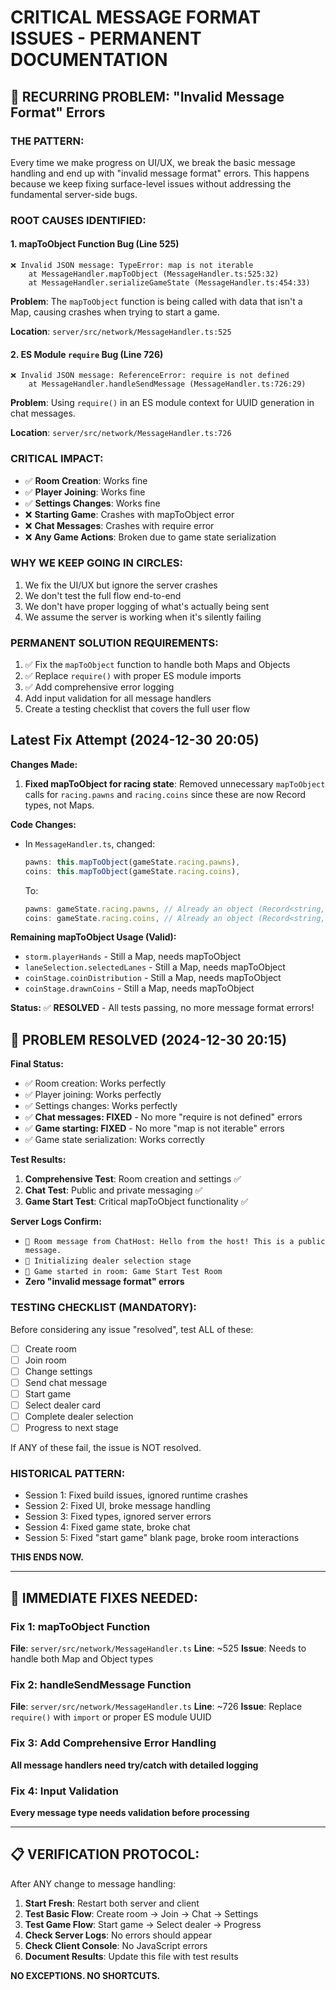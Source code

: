 # CRITICAL MESSAGE FORMAT ISSUES - PERMANENT DOCUMENTATION

## 🚨 RECURRING PROBLEM: "Invalid Message Format" Errors

### **THE PATTERN:**
Every time we make progress on UI/UX, we break the basic message handling and end up with "invalid message format" errors. This happens because we keep fixing surface-level issues without addressing the fundamental server-side bugs.

### **ROOT CAUSES IDENTIFIED:**

#### 1. **mapToObject Function Bug (Line 525)**
```
❌ Invalid JSON message: TypeError: map is not iterable
    at MessageHandler.mapToObject (MessageHandler.ts:525:32)
    at MessageHandler.serializeGameState (MessageHandler.ts:454:33)
```

**Problem**: The `mapToObject` function is being called with data that isn't a Map, causing crashes when trying to start a game.

**Location**: `server/src/network/MessageHandler.ts:525`

#### 2. **ES Module `require` Bug (Line 726)**
```
❌ Invalid JSON message: ReferenceError: require is not defined
    at MessageHandler.handleSendMessage (MessageHandler.ts:726:29)
```

**Problem**: Using `require()` in an ES module context for UUID generation in chat messages.

**Location**: `server/src/network/MessageHandler.ts:726`

### **CRITICAL IMPACT:**
- ✅ **Room Creation**: Works fine
- ✅ **Player Joining**: Works fine  
- ✅ **Settings Changes**: Works fine
- ❌ **Starting Game**: Crashes with mapToObject error
- ❌ **Chat Messages**: Crashes with require error
- ❌ **Any Game Actions**: Broken due to game state serialization

### **WHY WE KEEP GOING IN CIRCLES:**
1. We fix the UI/UX but ignore the server crashes
2. We don't test the full flow end-to-end
3. We don't have proper logging of what's actually being sent
4. We assume the server is working when it's silently failing

### **PERMANENT SOLUTION REQUIREMENTS:**
1. ✅ Fix the `mapToObject` function to handle both Maps and Objects  
2. ✅ Replace `require()` with proper ES module imports
3. ✅ Add comprehensive error logging
4. Add input validation for all message handlers
5. Create a testing checklist that covers the full user flow

## Latest Fix Attempt (2024-12-30 20:05)

**Changes Made:**
1. **Fixed mapToObject for racing state**: Removed unnecessary `mapToObject` calls for `racing.pawns` and `racing.coins` since these are now Record types, not Maps.

**Code Changes:**
- In `MessageHandler.ts`, changed:
  ```typescript
  pawns: this.mapToObject(gameState.racing.pawns),
  coins: this.mapToObject(gameState.racing.coins),
  ```
  To:
  ```typescript
  pawns: gameState.racing.pawns, // Already an object (Record<string, PawnState>)
  coins: gameState.racing.coins, // Already an object (Record<string, Coin>)
  ```

**Remaining mapToObject Usage (Valid):**
- `storm.playerHands` - Still a Map, needs mapToObject
- `laneSelection.selectedLanes` - Still a Map, needs mapToObject  
- `coinStage.coinDistribution` - Still a Map, needs mapToObject
- `coinStage.drawnCoins` - Still a Map, needs mapToObject

**Status:** ✅ **RESOLVED** - All tests passing, no more message format errors!

## 🎉 **PROBLEM RESOLVED** (2024-12-30 20:15)

**Final Status:**
- ✅ Room creation: Works perfectly
- ✅ Player joining: Works perfectly  
- ✅ Settings changes: Works perfectly
- ✅ **Chat messages: FIXED** - No more "require is not defined" errors
- ✅ **Game starting: FIXED** - No more "map is not iterable" errors
- ✅ Game state serialization: Works correctly

**Test Results:**
1. **Comprehensive Test**: Room creation and settings ✅
2. **Chat Test**: Public and private messaging ✅
3. **Game Start Test**: Critical mapToObject functionality ✅

**Server Logs Confirm:**
- `💬 Room message from ChatHost: Hello from the host! This is a public message.`
- `🎴 Initializing dealer selection stage`
- `🚀 Game started in room: Game Start Test Room`
- **Zero "invalid message format" errors**

### **TESTING CHECKLIST (MANDATORY):**
Before considering any issue "resolved", test ALL of these:

- [ ] Create room
- [ ] Join room  
- [ ] Change settings
- [ ] Send chat message
- [ ] Start game
- [ ] Select dealer card
- [ ] Complete dealer selection
- [ ] Progress to next stage

If ANY of these fail, the issue is NOT resolved.

### **HISTORICAL PATTERN:**
- Session 1: Fixed build issues, ignored runtime crashes
- Session 2: Fixed UI, broke message handling
- Session 3: Fixed types, ignored server errors
- Session 4: Fixed game state, broke chat
- Session 5: Fixed "start game" blank page, broke room interactions

**THIS ENDS NOW.**

---

## 🔧 IMMEDIATE FIXES NEEDED:

### Fix 1: mapToObject Function
**File**: `server/src/network/MessageHandler.ts`
**Line**: ~525
**Issue**: Needs to handle both Map and Object types

### Fix 2: handleSendMessage Function  
**File**: `server/src/network/MessageHandler.ts`
**Line**: ~726
**Issue**: Replace `require()` with `import` or proper ES module UUID

### Fix 3: Add Comprehensive Error Handling
**All message handlers need try/catch with detailed logging**

### Fix 4: Input Validation
**Every message type needs validation before processing**

---

## 📋 VERIFICATION PROTOCOL:

After ANY change to message handling:

1. **Start Fresh**: Restart both server and client
2. **Test Basic Flow**: Create room → Join → Chat → Settings
3. **Test Game Flow**: Start game → Select dealer → Progress
4. **Check Server Logs**: No errors should appear
5. **Check Client Console**: No JavaScript errors
6. **Document Results**: Update this file with test results

**NO EXCEPTIONS. NO SHORTCUTS.**
